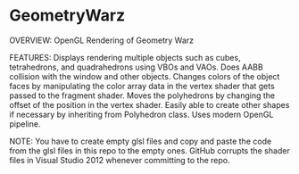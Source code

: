 GeometryWarz
============

OVERVIEW:
OpenGL Rendering of Geometry Warz

FEATURES:
Displays rendering multiple objects such as cubes, tetrahedrons, and quadrahedrons using VBOs and VAOs.
Does AABB collision with the window and other objects.
Changes colors of the object faces by manipulating the color array data in the vertex shader that gets passed to the fragment
shader.
Moves the polyhedrons by changing the offset of the position in the vertex shader.
Easily able to create other shapes if necessary by inheriting from Polyhedron class.
Uses modern OpenGL pipeline.

NOTE: 
You have to create empty glsl files and copy and paste the code from the glsl files in this repo to the empty ones.
GitHub corrupts the shader files in Visual Studio 2012 whenever committing to the repo.

